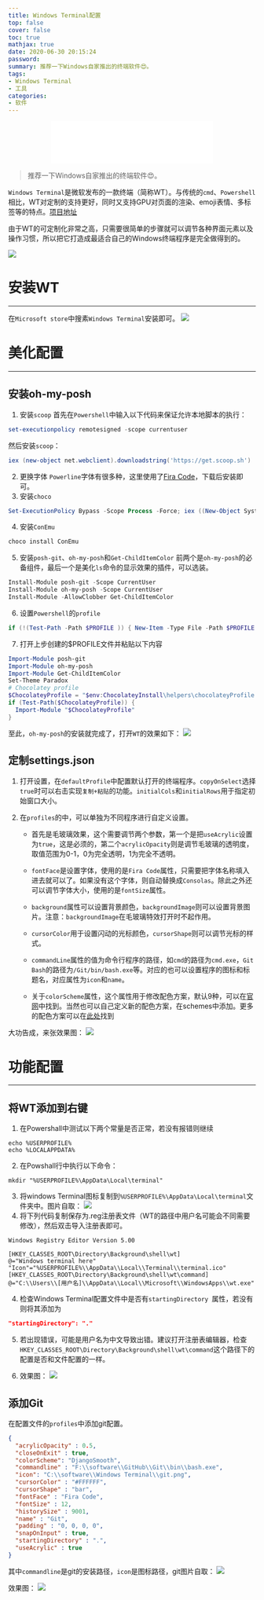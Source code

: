 ```yaml
---
title: Windows Terminal配置
top: false
cover: false
toc: true
mathjax: true
date: 2020-06-30 20:15:24
password:
summary: 推荐一下Windows自家推出的终端软件😍。
tags:
- Windows Terminal
- 工具
categories:
- 软件
---
```

<div align="middle"><iframe frameborder="no" border="0" marginwidth="0" marginheight="0" width=330 height=86 src="//music.163.com/outchain/player?type=2&id=27583241&auto=1&height=66"></iframe></div>

>推荐一下Windows自家推出的终端软件😍。

`Windows Terminal`是微软发布的一款终端（简称WT）。与传统的`cmd`、`Powershell`相比，WT对定制的支持更好，同时又支持GPU对页面的渲染、emoji表情、多标签等的特点。[项目地址](https://github.com/microsoft/terminal)

由于WT的可定制化非常之高，只需要很简单的步骤就可以调节各种界面元素以及操作习惯，所以把它打造成最适合自己的Windows终端程序是完全做得到的。

![](1.png)

# 安装WT
---
在`Microsoft store`中搜素`Windows Terminal`安装即可。
![](2.png)

# 美化配置
---
## 安装oh-my-posh
1. 安装`scoop`
首先在`Powershell`中输入以下代码来保证允许本地脚本的执行：
```Powershell
set-executionpolicy remotesigned -scope currentuser
```
然后安装`scoop`：
```Powershell
iex (new-object net.webclient).downloadstring('https://get.scoop.sh')
```
2. 更换字体
`Powerline`字体有很多种，这里使用了[Fira Code](https://github.com/tonsky/FiraCode/releases)，下载后安装即可。
3. 安装`choco`
```Powershell
Set-ExecutionPolicy Bypass -Scope Process -Force; iex ((New-Object System.Net.WebClient).DownloadString('https://chocolatey.org/install.ps1'))
```
4. 安装`ConEmu`
```Powershell
choco install ConEmu
```
5. 安装`posh-git`、`oh-my-posh`和`Get-ChildItemColor`
前两个是`oh-my-posh`的必备组件，最后一个是美化`ls`命令的显示效果的插件，可以选装。
```Powershell
Install-Module posh-git -Scope CurrentUser
Install-Module oh-my-posh -Scope CurrentUser
Install-Module -AllowClobber Get-ChildItemColor
```
6. 设置`Powershell`的`profile`
```Powershell
if (!(Test-Path -Path $PROFILE )) { New-Item -Type File -Path $PROFILE -Force }
```
7. 打开上步创建的$PROFILE文件并粘贴以下内容
```Powershell
Import-Module posh-git
Import-Module oh-my-posh
Import-Module Get-ChildItemColor
Set-Theme Paradox
# Chocolatey profile
$ChocolateyProfile = "$env:ChocolateyInstall\helpers\chocolateyProfile.psm1"
if (Test-Path($ChocolateyProfile)) {
  Import-Module "$ChocolateyProfile"
}
```
至此，`oh-my-posh`的安装就完成了，打开`WT`的效果如下：
![](3.png)


## 定制settings.json
1. 打开设置，在`defaultProfile`中配置默认打开的终端程序。`copyOnSelect`选择`true`时可以右击实现`复制+粘贴`的功能。`initialCols`和`initialRows`用于指定初始窗口大小。

2. 在`profiles`的中，可以单独为不同程序进行自定义设置。
    * 首先是毛玻璃效果，这个需要调节两个参数，第一个是把`useAcrylic`设置为`true`，这是必须的，第二个`acrylicOpacity`则是调节毛玻璃的透明度，取值范围为0-1，0为完全透明，1为完全不透明。
    
    * `fontFace`是设置字体，使用的是`Fira Code`属性，只需要把字体名称填入进去就可以了。如果没有这个字体，则自动替换成`Consolas`。除此之外还可以调节字体大小，使用的是`fontSize`属性。
    
    * `background`属性可以设置背景颜色，`backgroundImage`则可以设置背景图片。注意：`backgroundImage`在毛玻璃特效打开时不起作用。

    * `cursorColor`用于设置闪动的光标颜色，`cursorShape`则可以调节光标的样式。

    * `commandLine`属性的值为命令行程序的路径，如`cmd`的路径为`cmd.exe`，`Git Bash`的路径为`/Git/bin/bash.exe`等。对应的也可以设置程序的图标和标题名，对应属性为`icon`和`name`。

    * 关于`colorScheme`属性，这个属性用于修改配色方案，默认9种，可以在[官网](https://docs.microsoft.com/zh-cn/windows/terminal/customize-settings/color-schemes)中找到。当然也可以自己定义新的配色方案，在schemes中添加。更多的配色方案可以在[此处](https://github.com/mbadolato/iTerm2-Color-Schemes/tree/master/windowsterminal)找到

大功告成，来张效果图：
![](6.jpg)
# 功能配置
---
## 将WT添加到右键
1. 在Powershall中测试以下两个常量是否正常，若没有报错则继续
```Powershall
echo %USERPROFILE%
echo %LOCALAPPDATA%
```

2. 在Powshall行中执行以下命令：
```Powershall
mkdir "%USERPROFILE%\AppData\Local\terminal"
``` 

3. 将windows Terminal图标复制到`%USERPROFILE%\AppData\Local\terminal`文件夹中。图片自取：
![](terminal.ico)
3. 将下列代码复制保存为.reg注册表文件（WT的路径中用户名可能会不同需要修改），然后双击导入注册表即可。

```Powershall
Windows Registry Editor Version 5.00

[HKEY_CLASSES_ROOT\Directory\Background\shell\wt]
@="Windows terminal here"
"Icon"="%USERPROFILE%\\AppData\\Local\\Terminal\\terminal.ico"
[HKEY_CLASSES_ROOT\Directory\Background\shell\wt\command]
@="C:\\Users\\[用户名]\\AppData\\Local\\Microsoft\\WindowsApps\\wt.exe"
```
4. 检查Windows Terminal配置文件中是否有`startingDirectory `属性，若没有则将其添加为
```json
"startingDirectory": "."
```

5. 若出现错误，可能是用户名为中文导致出错。建议打开注册表编辑器，检查`HKEY_CLASSES_ROOT\Directory\Background\shell\wt\command`这个路径下的配置是否和文件配置的一样。

6. 效果图：
![](5.png)

## 添加Git

在配置文件的`profiles`中添加git配置。
```json
{
  "acrylicOpacity" : 0.5,
  "closeOnExit" : true,
  "colorScheme": "DjangoSmooth",
  "commandline" : "F:\\software\\GitHub\\Git\\bin\\bash.exe",
  "icon": "C:\\software\\Windows Terminal\\git.png",
  "cursorColor" : "#FFFFFF",
  "cursorShape" : "bar",
  "fontFace" : "Fira Code",
  "fontSize" : 12,
  "historySize" : 9001,
  "name" : "Git",
  "padding" : "0, 0, 0, 0",
  "snapOnInput" : true,
  "startingDirectory" : ".",
  "useAcrylic" : true
}
```
其中`commandline`是git的安装路径，`icon`是图标路径，git图片自取：
![](git.png)

效果图：
![](7.png)
